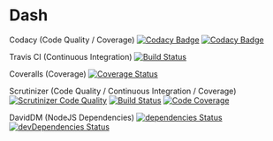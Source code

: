 # Dash

Codacy (Code Quality / Coverage)
[![Codacy Badge](https://api.codacy.com/project/badge/Grade/11fd289d78594b809ef1aaa1328c31c7)](https://www.codacy.com/app/arnaudflaesch/Dash?utm_source=github.com&amp;utm_medium=referral&amp;utm_content=ArnaudFlaesch/Dash&amp;utm_campaign=Badge_Grade)
[![Codacy Badge](https://api.codacy.com/project/badge/Coverage/11fd289d78594b809ef1aaa1328c31c7)](https://www.codacy.com/app/arnaudflaesch/Dash?utm_source=github.com&amp;utm_medium=referral&amp;utm_content=ArnaudFlaesch/Dash&amp;utm_campaign=Badge_Coverage)

Travis CI (Continuous Integration)
[![Build Status](https://travis-ci.org/ArnaudFlaesch/Dash.svg?branch=master)](https://travis-ci.org/ArnaudFlaesch/Dash)

Coveralls (Coverage)
[![Coverage Status](https://coveralls.io/repos/github/ArnaudFlaesch/Dash/badge.svg?branch=master)](https://coveralls.io/github/ArnaudFlaesch/Dash?branch=master)

Scrutinizer (Code Quality / Continuous Integration / Coverage)
[![Scrutinizer Code Quality](https://scrutinizer-ci.com/g/ArnaudFlaesch/Dash/badges/quality-score.png?b=master)](https://scrutinizer-ci.com/g/ArnaudFlaesch/Dash/?branch=master)
[![Build Status](https://scrutinizer-ci.com/g/ArnaudFlaesch/Dash/badges/build.png?b=master)](https://scrutinizer-ci.com/g/ArnaudFlaesch/Dash/build-status/master)
[![Code Coverage](https://scrutinizer-ci.com/g/ArnaudFlaesch/Dash/badges/coverage.png?b=master)](https://scrutinizer-ci.com/g/ArnaudFlaesch/Dash/?branch=master)

DavidDM (NodeJS Dependencies)
[![dependencies Status](https://david-dm.org/ArnaudFlaesch/Dash/status.svg)](https://david-dm.org/ArnaudFlaesch/Dash)
[![devDependencies Status](https://david-dm.org/ArnaudFlaesch/Dash/dev-status.svg)](https://david-dm.org/ArnaudFlaesch/Dash?type=dev)